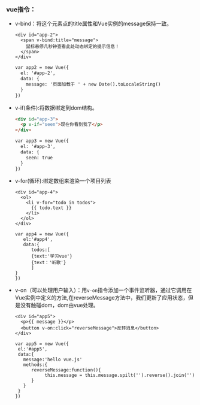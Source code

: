 ### vue指令：

- v-bind：将这个元素点的title属性和Vue实例的message保持一致。

  ```
  <div id="app-2">
    <span v-bind:title="message">
      鼠标悬停几秒钟查看此处动态绑定的提示信息！
    </span>
  </div>
  ```

  ```html
  var app2 = new Vue({
    el: '#app-2',
    data: {
      message: '页面加载于 ' + new Date().toLocaleString()
    }
  })
  ```

- v-if(条件):将数据绑定到dom结构。
  ```html
  <div id="app-3">
    <p v-if="seen">现在你看到我了</p>
  </div>
  ```

  ```html
  var app3 = new Vue({
    el: '#app-3',
    data: {
      seen: true
    }
  })
  ```

- v-for(循环):绑定数组来渲染一个项目列表

  ```
  <div id="app-4">
    <ol>
      <li v-for="todo in todos">
        {{ todo.text }}
      </li>
    </ol>
  </div>
  ```

  ```
  var app4 = new Vue({
     el:'#app4',
     data:{
        todos:[
        {text:'学习vue'}
        {text：'听歌'}
        ]
  }
  })
  ```

- v-on（可以处理用户输入）：用`v-on`指令添加一个事件监听器，通过它调用在Vue实例中定义的方法,在reverseMessage方法中，我们更新了应用状态，但是没有触碰dom，dom由vue处理。

  ```
  <div id="app5">
    <p>{{ message }}</p>
    <button v-on:click="reverseMessage">反转消息</button>
  </div>
  ```

  ```
  var app5 = new Vue({
   el:'#app5',
   data:{
     message:'hello vue.js'
     methods:{
        reverseMessage:function(){
             this.message = this.message.spilt('').reverse().join('')
        }
     }
   }
  })
  ```

  